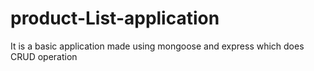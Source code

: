 # product-List-application
It is a basic application made using mongoose and express which does CRUD operation
